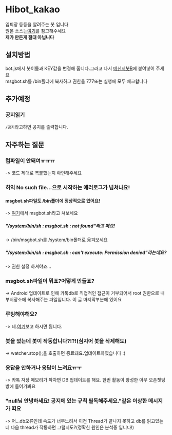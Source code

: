 # Hibot_kakao
입퇴장 등등을 알려주는 봇 입니다<br>
원본 소스는[여기](https://cafe.naver.com/nameyee/14642)를 참고해주세요<br>
<b>제가 만든게 절대 아닙니다</b>
## 설치방법
bot.js에서 봇이름과 KEY값을 변경해 줍니다.그러고 나서 [메신저봇R](https://play.google.com/store/apps/details?id=com.xfl.msgbot)에 붙여넣어 주세요<br>
msgbot.sh를 /bin폴더에 복사하고 권한을 777또는 실행에 모두 체크합니다
## 추가예정
### 공지읽기
<code>/공지</code>라고하면 공지를 출력합니다.
## 자주하는 질문
### 컴파일이 안돼여ㅠㅠㅠ<br>
-> 코드 제대로 복붙했는지 확인해주세요<br>
### 히익 No such file...으로 시작하는 에러로그가 넘쳐나요!<br>
#### msgbot.sh파일도 /bin폴더에 정상적으로 있어요!<br>
-> [여기](https://play.google.com/store/apps/details?id=jackpal.androidterm&hl=ko)에서 msgbot.sh라고 쳐보세요<br>
##### "/system/bin/sh : msgbot.sh : not found"라고 떠요!<br>
-> /bin/msgbot.sh를 /system/bin폴더로 옮겨보세요<br>
##### "/system/bin/sh : msgbot.sh : can't execute: Permission denied"라는데요?<br>
-> 권한 설정 하셔야죠...<br>
### msgbot.sh파일이 뭐죠?어떻게 만들죠?<br>
-> Android 업데이트로 인해 카톡db로 직접적인 접근이 거부되어서 root 권한으로 내부저장소에 복사해주는 파일입니다. 이 글 마지막부분에 있어요<br>
### 루팅해야해요?<br>
-> 네.[여기](https://namkisec.tistory.com/entry/Magisk%EB%A5%BC-%EC%9D%B4%EC%9A%A9%ED%95%9C-%EC%95%88%EB%93%9C%EB%A1%9C%EC%9D%B4%EB%93%9C-%EB%A3%A8%ED%8C%85tutorial)보고 하시면 됩니다.<br>
### 봇을 껐는데 봇이 작동합니다?!?!(심지어 봇을 삭제해도)<br>
-> watcher.stop();을 호출하면 종료돼요.업데이트하였습니다 :)<br>
### 응답을 안하거나 응답이 느려요ㅠㅜ<br>
-> 카톡 저장 메모리가 꽉차면 DB 업데이트를 해요. 한번 활동이 왕성한 아무 오픈쳇팅방에 들어가봐요<br>
### "null님 안녕하세요! 공지에 있는 규칙 필독해주세요."같은 이상한 메시지가 떠요<br>
-> 어...db오류인데 속도가 너무느려서 이전 Thread가 끝나지 못하고 db를 읽고있는데 다음 thread가 작동하면 그럴지도?(정확한 원인은 분석중 입니다!)<br>
